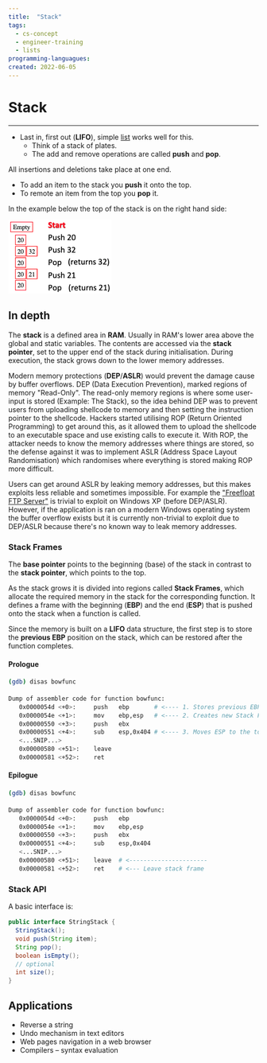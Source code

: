 ```yaml
---
title:  "Stack"
tags:
  - cs-concept
  - engineer-training
  - lists
programming-languagues:
created: 2022-06-05
---
```

# Stack
---
- Last in, first out (**LIFO**), simple [list](notes/general/lists.md) works well for this. 
    - Think of a stack of plates.
    - The add and remove operations are called **push** and **pop**.

All insertions and deletions take place at one end.

- To add an item to the stack you **push** it onto the top.
- To remote an item from the top you **pop** it.

In the example below the top of the stack is on the right hand side:

![Screenshot 2022-10-24 at 12.17.29](notes/images/Screenshot%202022-10-24%20at%2012.17.29.png)


## In depth
The **stack** is a defined area in **RAM**. Usually in RAM's lower area above the global and static variables. The contents are accessed via the **stack pointer**, set to the upper end of the stack during initialisation. During execution, the stack grows down to the lower memory addresses.

Modern memory protections (**DEP**/**ASLR**) would prevent the damage cause by buffer overflows. DEP (Data Execution Prevention), marked regions of memory "Read-Only". The read-only memory regions is where some user-input is stored (Example: The Stack), so the idea behind DEP was to prevent users from uploading shellcode to memory and then setting the instruction pointer to the shellcode. Hackers started utilising ROP (Return Oriented Programming) to get around this, as it allowed them to upload the shellcode to an executable space and use existing calls to execute it. With ROP, the attacker needs to know the memory addresses where things are stored, so the defense against it was to implement ASLR (Address Space Layout Randomisation) which randomises where everything is stored making ROP more difficult.

Users can get around ASLR by leaking memory addresses, but this makes exploits less reliable and sometimes impossible. For example the ["Freefloat FTP Server"](https://www.exploit-db.com/exploits/46763) is trivial to exploit on Windows XP (before DEP/ASLR). However, if the application is ran on a modern Windows operating system the buffer overflow exists but it is currently non-trivial to exploit due to DEP/ASLR because there's no known way to leak memory addresses.

### Stack Frames
The **base pointer** points to the beginning (base) of the stack in contrast to the **stack pointer**, which points to the top.

As the stack grows it is divided into regions called **Stack Frames**, which allocate the required memory in the stack for the corresponding function. It defines a frame with the beginning (**EBP**) and the end (**ESP**) that is pushed onto the stack when a function is called.

Since the memory is built on a **LIFO** data structure, the first step is to store the **previous EBP** position on the stack, which can be restored after the function completes.

#### Prologue
```bash
(gdb) disas bowfunc 

Dump of assembler code for function bowfunc:
   0x0000054d <+0>:	    push   ebp       # <---- 1. Stores previous EBP
   0x0000054e <+1>:	    mov    ebp,esp   # <---- 2. Creates new Stack Frame
   0x00000550 <+3>:	    push   ebx
   0x00000551 <+4>:	    sub    esp,0x404 # <---- 3. Moves ESP to the top
   <...SNIP...>
   0x00000580 <+51>:	leave  
   0x00000581 <+52>:	ret    
```

#### Epilogue
```bash
(gdb) disas bowfunc 

Dump of assembler code for function bowfunc:
   0x0000054d <+0>:	    push   ebp       
   0x0000054e <+1>:	    mov    ebp,esp   
   0x00000550 <+3>:	    push   ebx
   0x00000551 <+4>:	    sub    esp,0x404 
   <...SNIP...>
   0x00000580 <+51>:	leave  # <----------------------
   0x00000581 <+52>:	ret    # <--- Leave stack frame
```

### Stack API
A basic interface is:

```java
public interface StringStack {
  StringStack();
  void push(String item);
  String pop();
  boolean isEmpty();
  // optional
  int size();
}
```



## Applications
- Reverse a string  
- Undo mechanism in text editors  
- Web pages navigation in a web browser  
- Compilers – syntax evaluation